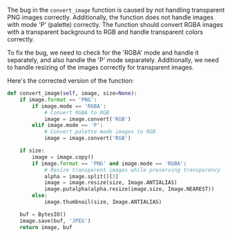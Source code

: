 The bug in the `convert_image` function is caused by not handling transparent PNG images correctly. Additionally, the function does not handle images with mode 'P' (palette) correctly. The function should convert RGBA images with a transparent background to RGB and handle transparent colors correctly.

To fix the bug, we need to check for the 'RGBA' mode and handle it separately, and also handle the 'P' mode separately. Additionally, we need to handle resizing of the images correctly for transparent images.

Here's the corrected version of the function:

```python
def convert_image(self, image, size=None):
    if image.format == 'PNG':
        if image.mode == 'RGBA':
            # Convert RGBA to RGB
            image = image.convert('RGB')
        elif image.mode == 'P':
            # Convert palette mode images to RGB
            image = image.convert('RGB')

    if size:
        image = image.copy()
        if image.format == 'PNG' and image.mode == 'RGBA':
            # Resize transparent images while preserving transparency
            alpha = image.split()[3]
            image = image.resize(size, Image.ANTIALIAS)
            image.putalpha(alpha.resize(image.size, Image.NEAREST))
        else:
            image.thumbnail(size, Image.ANTIALIAS)

    buf = BytesIO()
    image.save(buf, 'JPEG')
    return image, buf
```
